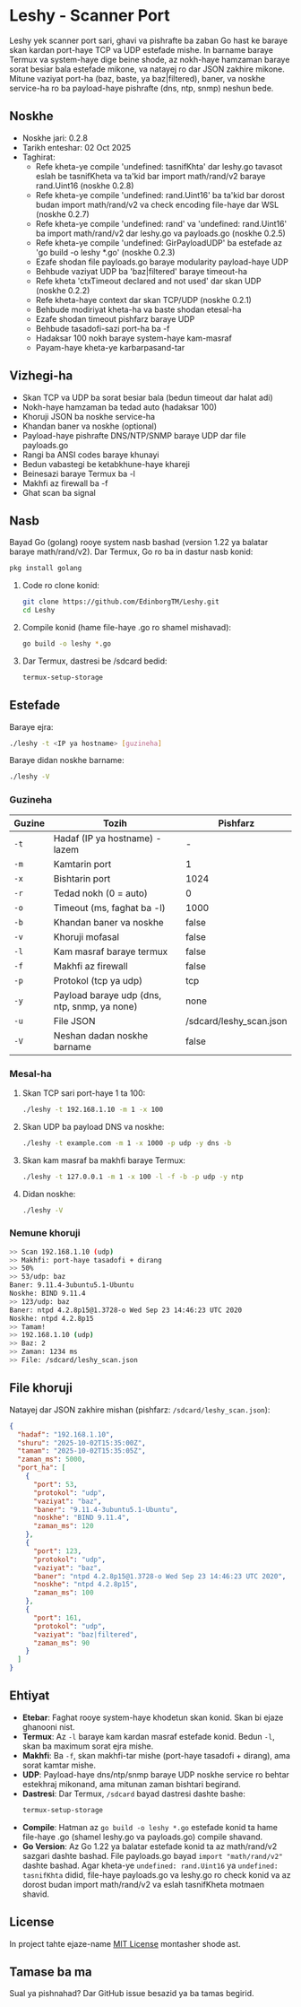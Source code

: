 # Leshy - Scanner Port

Leshy yek scanner port sari, ghavi va pishrafte ba zaban Go hast ke baraye skan kardan port-haye TCP va UDP estefade mishe. In barname baraye Termux va system-haye dige beine shode, az nokh-haye hamzaman baraye sorat besiar bala estefade mikone, va natayej ro dar JSON zakhire mikone. Mitune vaziyat port-ha (baz, baste, ya baz|filtered), baner, va noskhe service-ha ro ba payload-haye pishrafte (dns, ntp, snmp) neshun bede.

## Noskhe
- Noskhe jari: 0.2.8
- Tarikh enteshar: 02 Oct 2025
- Taghirat:
  - Refe kheta-ye compile 'undefined: tasnifKhta' dar leshy.go tavasot eslah be tasnifKheta va ta'kid bar import math/rand/v2 baraye rand.Uint16 (noskhe 0.2.8)
  - Refe kheta-ye compile 'undefined: rand.Uint16' ba ta'kid bar dorost budan import math/rand/v2 va check encoding file-haye dar WSL (noskhe 0.2.7)
  - Refe kheta-ye compile 'undefined: rand' va 'undefined: rand.Uint16' ba import math/rand/v2 dar leshy.go va payloads.go (noskhe 0.2.5)
  - Refe kheta-ye compile 'undefined: GirPayloadUDP' ba estefade az 'go build -o leshy *.go' (noskhe 0.2.3)
  - Ezafe shodan file payloads.go baraye modularity payload-haye UDP
  - Behbude vaziyat UDP ba 'baz|filtered' baraye timeout-ha
  - Refe kheta 'ctxTimeout declared and not used' dar skan UDP (noskhe 0.2.2)
  - Refe kheta-haye context dar skan TCP/UDP (noskhe 0.2.1)
  - Behbude modiriyat kheta-ha va baste shodan etesal-ha
  - Ezafe shodan timeout pishfarz baraye UDP
  - Behbude tasadofi-sazi port-ha ba -f
  - Hadaksar 100 nokh baraye system-haye kam-masraf
  - Payam-haye kheta-ye karbarpasand-tar

## Vizhegi-ha
- Skan TCP va UDP ba sorat besiar bala (bedun timeout dar halat adi)
- Nokh-haye hamzaman ba tedad auto (hadaksar 100)
- Khoruji JSON ba noskhe service-ha
- Khandan baner va noskhe (optional)
- Payload-haye pishrafte DNS/NTP/SNMP baraye UDP dar file payloads.go
- Rangi ba ANSI codes baraye khunayi
- Bedun vabastegi be ketabkhune-haye khareji
- Beinesazi baraye Termux ba -l
- Makhfi az firewall ba -f
- Ghat scan ba signal

## Nasb
Bayad Go (golang) rooye system nasb bashad (version 1.22 ya balatar baraye math/rand/v2). Dar Termux, Go ro ba in dastur nasb konid:

```bash
pkg install golang
```

1. Code ro clone konid:
   ```bash
   git clone https://github.com/EdinborgTM/Leshy.git
   cd Leshy
   ```

2. Compile konid (hame file-haye .go ro shamel mishavad):
   ```bash
   go build -o leshy *.go
   ```

3. Dar Termux, dastresi be /sdcard bedid:
   ```bash
   termux-setup-storage
   ```

## Estefade
Baraye ejra:
```bash
./leshy -t <IP ya hostname> [guzineha]
```

Baraye didan noskhe barname:
```bash
./leshy -V
```

### Guzineha
| Guzine | Tozih | Pishfarz |
|--------|-------|----------|
| `-t` | Hadaf (IP ya hostname) - lazem | - |
| `-m` | Kamtarin port | 1 |
| `-x` | Bishtarin port | 1024 |
| `-r` | Tedad nokh (0 = auto) | 0 |
| `-o` | Timeout (ms, faghat ba -l) | 1000 |
| `-b` | Khandan baner va noskhe | false |
| `-v` | Khoruji mofasal | false |
| `-l` | Kam masraf baraye termux | false |
| `-f` | Makhfi az firewall | false |
| `-p` | Protokol (tcp ya udp) | tcp |
| `-y` | Payload baraye udp (dns, ntp, snmp, ya none) | none |
| `-u` | File JSON | /sdcard/leshy_scan.json |
| `-V` | Neshan dadan noskhe barname | false |

### Mesal-ha
1. Skan TCP sari port-haye 1 ta 100:
   ```bash
   ./leshy -t 192.168.1.10 -m 1 -x 100
   ```

2. Skan UDP ba payload DNS va noskhe:
   ```bash
   ./leshy -t example.com -m 1 -x 1000 -p udp -y dns -b
   ```

3. Skan kam masraf ba makhfi baraye Termux:
   ```bash
   ./leshy -t 127.0.0.1 -m 1 -x 100 -l -f -b -p udp -y ntp
   ```

4. Didan noskhe:
   ```bash
   ./leshy -V
   ```

### Nemune khoruji
```bash
>> Scan 192.168.1.10 (udp)
>> Makhfi: port-haye tasadofi + dirang
>> 50%
>> 53/udp: baz
Baner: 9.11.4-3ubuntu5.1-Ubuntu
Noskhe: BIND 9.11.4
>> 123/udp: baz
Baner: ntpd 4.2.8p15@1.3728-o Wed Sep 23 14:46:23 UTC 2020
Noskhe: ntpd 4.2.8p15
>> Tamam!
>> 192.168.1.10 (udp)
>> Baz: 2
>> Zaman: 1234 ms
>> File: /sdcard/leshy_scan.json
```

## File khoruji
Natayej dar JSON zakhire mishan (pishfarz: `/sdcard/leshy_scan.json`):
```json
{
  "hadaf": "192.168.1.10",
  "shuru": "2025-10-02T15:35:00Z",
  "tamam": "2025-10-02T15:35:05Z",
  "zaman_ms": 5000,
  "port_ha": [
    {
      "port": 53,
      "protokol": "udp",
      "vaziyat": "baz",
      "baner": "9.11.4-3ubuntu5.1-Ubuntu",
      "noskhe": "BIND 9.11.4",
      "zaman_ms": 120
    },
    {
      "port": 123,
      "protokol": "udp",
      "vaziyat": "baz",
      "baner": "ntpd 4.2.8p15@1.3728-o Wed Sep 23 14:46:23 UTC 2020",
      "noskhe": "ntpd 4.2.8p15",
      "zaman_ms": 100
    },
    {
      "port": 161,
      "protokol": "udp",
      "vaziyat": "baz|filtered",
      "zaman_ms": 90
    }
  ]
}
```

## Ehtiyat
- **Etebar**: Faghat rooye system-haye khodetun skan konid. Skan bi ejaze ghanooni nist.
- **Termux**: Az `-l` baraye kam kardan masraf estefade konid. Bedun `-l`, skan ba maximum sorat ejra mishe.
- **Makhfi**: Ba `-f`, skan makhfi-tar mishe (port-haye tasadofi + dirang), ama sorat kamtar mishe.
- **UDP**: Payload-haye dns/ntp/snmp baraye UDP noskhe service ro behtar estekhraj mikonand, ama mitunan zaman bishtari begirand.
- **Dastresi**: Dar Termux, `/sdcard` bayad dastresi dashte bashe:
  ```bash
  termux-setup-storage
  ```
- **Compile**: Hatman az `go build -o leshy *.go` estefade konid ta hame file-haye .go (shamel leshy.go va payloads.go) compile shavand.
- **Go Version**: Az Go 1.22 ya balatar estefade konid ta az math/rand/v2 sazgari dashte bashad. File payloads.go bayad `import "math/rand/v2"` dashte bashad. Agar kheta-ye `undefined: rand.Uint16` ya `undefined: tasnifKhta` didid, file-haye payloads.go va leshy.go ro check konid va az dorost budan import math/rand/v2 va eslah tasnifKheta motmaen shavid.

## License
In project tahte ejaze-name [MIT License](LICENSE) montasher shode ast.

## Tamase ba ma
Sual ya pishnahad? Dar GitHub issue besazid ya ba <your-email> tamas begirid.
